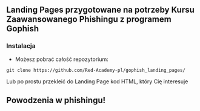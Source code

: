 ## Landing Pages przygotowane na potrzeby Kursu Zaawansowanego Phishingu z programem Gophish

### Instalacja
- Możesz pobrać całość repozytorium:
```
git clone https://github.com/Red-Academy-pl/gophish_landing_pages/
```
Lub po prostu przekleić do Landing Page kod HTML, który Cię interesuje

## Powodzenia w phishingu! 
